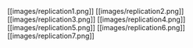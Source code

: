 [[images/replication1.png]]
[[images/replication2.png]]
[[images/replication3.png]]
[[images/replication4.png]]
[[images/replication5.png]]
[[images/replication6.png]]
[[images/replication7.png]]